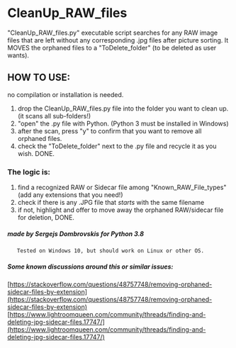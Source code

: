# CleanUp_RAW_files
"CleanUp_RAW_files.py" executable script searches for any RAW image files that are left without any corresponding
.jpg files after picture sorting. It MOVES the orphaned files to a "ToDelete_folder" (to be deleted as user wants).

## HOW TO USE:
no compilation or installation is needed.
  
1. drop the CleanUp_RAW_files.py file into the folder you want to clean up.      (it scans all sub-folders!)
2. "open" the .py file with Python.      (Python 3 must be installed in Windows)
3. after the scan, press "y" to confirm that you want to remove all orphaned files.
4. check the "ToDelete_folder" next to the .py file and recycle it as you wish. DONE.


### The logic is:
1. find a recognized RAW or Sidecar file among "Known_RAW_File_types" (add any extensions that you need!)
2. check if there is any .JPG file that _starts_ with the same filename
3. if not, highlight and offer to move away the orphaned RAW/sidecar file for deletion, DONE.


##### made by Sergejs Dombrovskis  for Python 3.8
       Tested on Windows 10, but should work on Linux or other OS.


##### Some known discussions around this or similar issues:
[https://stackoverflow.com/questions/48757748/removing-orphaned-sidecar-files-by-extension](https://stackoverflow.com/questions/48757748/removing-orphaned-sidecar-files-by-extension)
[https://www.lightroomqueen.com/community/threads/finding-and-deleting-jpg-sidecar-files.17747/](https://www.lightroomqueen.com/community/threads/finding-and-deleting-jpg-sidecar-files.17747/)
